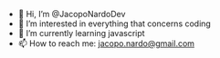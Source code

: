 - 👋 Hi, I’m @JacopoNardoDev
- 👀 I’m interested in everything that concerns coding
- 🌱 I’m currently learning javascript
- 📫 How to reach me: jacopo.nardo@gmail.com

<!---
JacopoNardoDev/JacopoNardoDev is a ✨ special ✨ repository because its `README.md` (this file) appears on your GitHub profile.
You can click the Preview link to take a look at your changes.
--->
